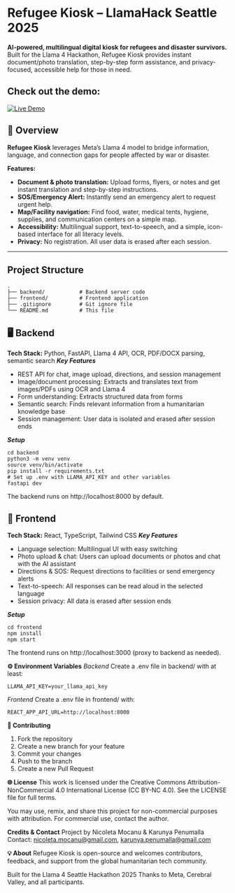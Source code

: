 # Refugee Kiosk – LlamaHack Seattle 2025

**AI-powered, multilingual digital kiosk for refugees and disaster survivors.**  
Built for the Llama 4 Hackathon, Refugee Kiosk provides instant document/photo translation, step-by-step form assistance, and privacy-focused, accessible help for those in need.

## Check out the demo:
[![Live Demo](https://img.youtube.com/vi/WmEEAMDMiJo/hqdefault.jpg)](https://youtu.be/WmEEAMDMiJo)

## 🚀 Overview

**Refugee Kiosk** leverages Meta’s Llama 4 model to bridge information, language, and connection gaps for people affected by war or disaster.

**Features:**
- **Document & photo translation:** Upload forms, flyers, or notes and get instant translation and step-by-step instructions.
- **SOS/Emergency Alert:** Instantly send an emergency alert to request urgent help.
- **Map/Facility navigation:** Find food, water, medical tents, hygiene, supplies, and communication centers on a simple map.
- **Accessibility:** Multilingual support, text-to-speech, and a simple, icon-based interface for all literacy levels.
- **Privacy:** No registration. All user data is erased after each session.

---

## Project Structure

```
.
├── backend/           # Backend server code
├── frontend/          # Frontend application
├── .gitignore         # Git ignore file
└── README.md          # This file
```

## 🖥️ Backend

**Tech Stack:** Python, FastAPI, Llama 4 API, OCR, PDF/DOCX parsing, semantic search
***Key Features***
- REST API for chat, image upload, directions, and session management
- Image/document processing: Extracts and translates text from images/PDFs using OCR and Llama 4
- Form understanding: Extracts structured data from forms
- Semantic search: Finds relevant information from a humanitarian knowledge base
- Session management: User data is isolated and erased after session ends 

***Setup***
```
cd backend
python3 -m venv venv
source venv/bin/activate
pip install -r requirements.txt
# Set up .env with LLAMA_API_KEY and other variables
fastapi dev
```
The backend runs on http://localhost:8000 by default.

## 📱 Frontend

**Tech Stack:** React, TypeScript, Tailwind CSS
***Key Features***
- Language selection: Multilingual UI with easy switching
- Photo upload & chat: Users can upload documents or photos and chat with the AI assistant
- Directions & SOS: Request directions to facilities or send emergency alerts
- Text-to-speech: All responses can be read aloud in the selected language
- Session privacy: All data is erased after session ends

***Setup***
```
cd frontend
npm install
npm start
```
The frontend runs on http://localhost:3000 (proxy to backend as needed).

**⚙️ Environment Variables**
*Backend*
Create a 
.env
 file in 
backend/
 with at least:
```
LLAMA_API_KEY=your_llama_api_key
```
*Frontend*
Create a 
.env
 file in 
frontend/
 with:
```
REACT_APP_API_URL=http://localhost:8000
```

**🤝 Contributing**
1. Fork the repository
2. Create a new branch for your feature
3. Commit your changes
4. Push to the branch
5. Create a new Pull Request

**🌐 License**
This work is licensed under the Creative Commons Attribution-NonCommercial 4.0 International License (CC BY-NC 4.0).
See the LICENSE file for full terms.

You may use, remix, and share this project for non-commercial purposes with attribution. For commercial use, contact the author.

**Credits & Contact**
Project by Nicoleta Mocanu & Karunya Penumalla
Contact: nicoleta.mocanu@gmail.com, karunya.penumalla@gmail.com

**💡 About**
Refugee Kiosk is open-source and welcomes contributors, feedback, and support from the global humanitarian tech community.

Built for the Llama 4 Seattle Hackathon 2025
Thanks to Meta, Cerebral Valley, and all participants.
